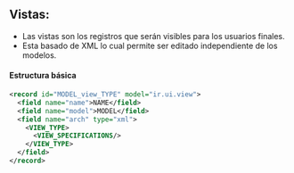 ## Vistas:
- Las vistas son los registros que serán visibles para los usuarios finales.
- Esta basado de XML lo cual permite ser editado independiente de los modelos.

#### Estructura básica
```xml
<record id="MODEL_view_TYPE" model="ir.ui.view">
  <field name="name">NAME</field>
  <field name="model">MODEL</field>
  <field name="arch" type="xml">
    <VIEW_TYPE>
      <VIEW_SPECIFICATIONS/>
    </VIEW_TYPE>
  </field>
</record>
```